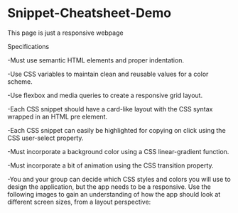 # Snippet-Cheatsheet-Demo
This page is just a responsive webpage

Specifications


-Must use semantic HTML elements and proper indentation.


-Use CSS variables to maintain clean and reusable values for a color scheme.


-Use flexbox and media queries to create a responsive grid layout.


-Each CSS snippet should have a card-like layout with the CSS syntax wrapped in an HTML pre element.


-Each CSS snippet can easily be highlighted for copying on click using the CSS user-select property.


-Must incorporate a background color using a CSS linear-gradient function.


-Must incorporate a bit of animation using the CSS transition property.


-You and your group can decide which CSS styles and colors you will use to design the application, but the app needs to be a responsive. Use the following images to gain an understanding of how the app should look at different screen sizes, from a layout perspective:
